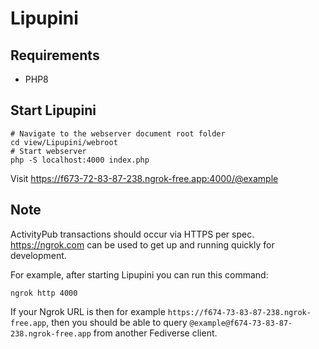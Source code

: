 # Lipupini

## Requirements

- PHP8

## Start Lipupini

```shell
# Navigate to the webserver document root folder
cd view/Lipupini/webroot
# Start webserver
php -S localhost:4000 index.php
```

Visit https://f673-72-83-87-238.ngrok-free.app:4000/@example

## Note

ActivityPub transactions should occur via HTTPS per spec. https://ngrok.com can be used to get up and running quickly for development.

For example, after starting Lipupini you can run this command:

```shell
ngrok http 4000
```

If your Ngrok URL is then for example `https://f674-73-83-87-238.ngrok-free.app`, then you should be able to query `@example@f674-73-83-87-238.ngrok-free.app` from another Fediverse client.
